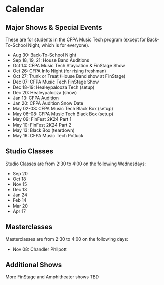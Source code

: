 # Calendar


## Major Shows & Special Events

These are for students in the CFPA Music Tech program (except for Back-To-School Night, which is for everyone).

- Aug 30: Back-To-School Night
- Sep 18, 19, 21: House Band Auditions
- Oct 14: CFPA Music Tech Staycation & FinStage Show
- Oct 26: CFPA Info Night (for rising freshman)
- Oct 27: Trunk or Treat (House Band show at FinStage)
- Dec 07: CFPA Music Tech FinStage Show
- Dec 18–19: Healeypalooza Tech (setup)
- Dec 20: Healeypalooza (show)
- Jan 13: [CFPA Audition](https://colganhs.pwcs.edu/cfpa/auditions/) 
- Jan 20: CFPA Audition Snow Date
- May 02-03: CFPA Music Tech Black Box (setup)
- May 06–08: CFPA Music Tech Black Box (setup)
- May 09: FinFest 2K24 Part 1
- May 10: FinFest 2K24 Part 2
- May 13: Black Box (teardown)
- May 16: CFPA Music Tech Potluck

## Studio Classes

Studio Classes are from 2:30 to 4:00 on the following Wednesdays:

- Sep 20
- Oct 18
- Nov 15
- Dec 13
- Jan 24
- Feb 14
- Mar 20
- Apr 17

## Masterclasses

Masterclasses are from 2:30 to 4:00 on the following days:

- Nov 08: Chandler Philpott

## Additional Shows

More FinStage and Amphitheater shows TBD
